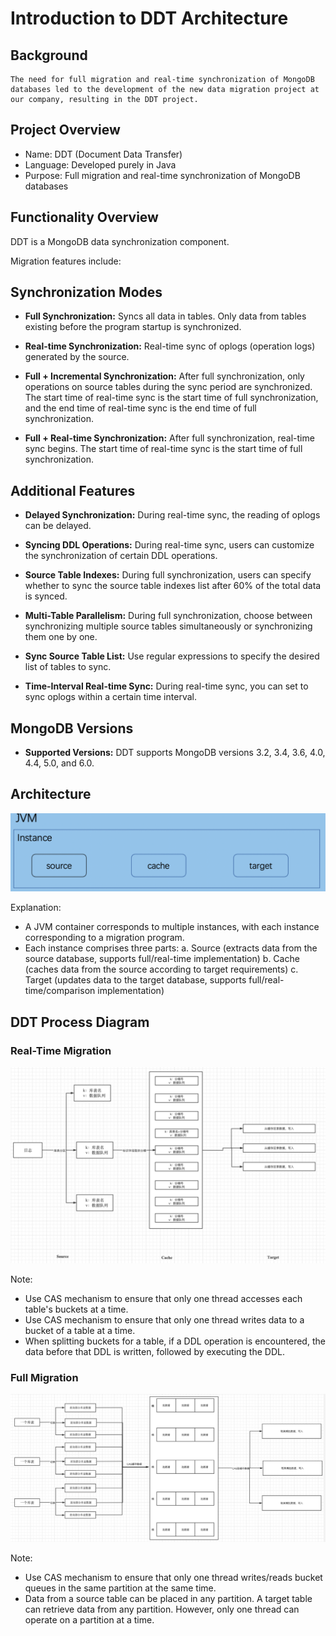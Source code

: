# Introduction to DDT Architecture

## Background

    The need for full migration and real-time synchronization of MongoDB databases led to the development of the new data migration project at our company, resulting in the DDT project.

## Project Overview

- Name: DDT (Document Data Transfer)
- Language: Developed purely in Java
- Purpose: Full migration and real-time synchronization of MongoDB databases

## Functionality Overview

DDT is a MongoDB data synchronization component.

Migration features include:

## Synchronization Modes

- **Full Synchronization:** Syncs all data in tables. Only data from tables existing before the program startup is synchronized.

- **Real-time Synchronization:** Real-time sync of oplogs (operation logs) generated by the source.

- **Full + Incremental Synchronization:** After full synchronization, only operations on source tables during the sync period are synchronized. The start time of real-time sync is the start time of full synchronization, and the end time of real-time sync is the end time of full synchronization.

- **Full + Real-time Synchronization:** After full synchronization, real-time sync begins. The start time of real-time sync is the start time of full synchronization.

## Additional Features

- **Delayed Synchronization:** During real-time sync, the reading of oplogs can be delayed.

- **Syncing DDL Operations:** During real-time sync, users can customize the synchronization of certain DDL operations.

- **Source Table Indexes:** During full synchronization, users can specify whether to sync the source table indexes list after 60% of the total data is synced.

- **Multi-Table Parallelism:** During full synchronization, choose between synchronizing multiple source tables simultaneously or synchronizing them one by one.

- **Sync Source Table List:** Use regular expressions to specify the desired list of tables to sync.

- **Time-Interval Real-time Sync:** During real-time sync, you can set to sync oplogs within a certain time interval.

## MongoDB Versions

- **Supported Versions:** DDT supports MongoDB versions 3.2, 3.4, 3.6, 4.0, 4.4, 5.0, and 6.0.

## Architecture

![DDT Architecture](../../images/documentDataTransferImages/img_8.png)

Explanation:

- A JVM container corresponds to multiple instances, with each instance corresponding to a migration program.
- Each instance comprises three parts:
  a. Source (extracts data from the source database, supports full/real-time implementation)
  b. Cache (caches data from the source according to target requirements)
  c. Target (updates data to the target database, supports full/real-time/comparison implementation)

## DDT Process Diagram

### Real-Time Migration

![Real-Time Migration](../../images/documentDataTransferImages/img_9.png)

Note:

- Use CAS mechanism to ensure that only one thread accesses each table's buckets at a time.
- Use CAS mechanism to ensure that only one thread writes data to a bucket of a table at a time.
- When splitting buckets for a table, if a DDL operation is encountered, the data before that DDL is written, followed by executing the DDL.

### Full Migration

![Full Migration](../../images/documentDataTransferImages/img_10.png)

Note:

- Use CAS mechanism to ensure that only one thread writes/reads bucket queues in the same partition at the same time.
- Data from a source table can be placed in any partition. A target table can retrieve data from any partition. However, only one thread can operate on a partition at a time.
